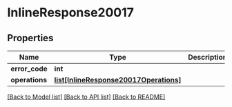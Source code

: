 # InlineResponse20017

## Properties
Name | Type | Description | Notes
------------ | ------------- | ------------- | -------------
**error_code** | **int** |  | [optional] 
**operations** | [**list[InlineResponse20017Operations]**](InlineResponse20017Operations.md) |  | [optional] 

[[Back to Model list]](../README.md#documentation-for-models) [[Back to API list]](../README.md#documentation-for-api-endpoints) [[Back to README]](../README.md)

